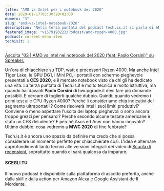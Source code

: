 ```yaml
---
title: "AMD vs Intel per i notebook del 2020"
date: 2020-01-17T05:30:20+02:00
numero: "3"
slug: "amd-vs-intel-notebook-2020"
description: "Nella terza puntata del podcast Tech.is.it si parla di AMD, di Intel e del futuro di laptop e notebook. Ryzen 4000 e Tiger Lake, GPU Radeon e schermi flessibili, TDP e previsioni dopo CES 2020. Ospite: Paolo Corsini. Autore: Riccardo Palombo"
featured_image: "v1579193223/Podcast/amd-ryzen-4000.jpg"
podcast: current-menu-item
techisit: 1
---
```


<a class="spreaker-player" href="https://www.spreaker.com/e/vJ8vVzEbajz" data-resource="episode_key=vJ8vVzEbajz" data-width="100%" data-height="350px" data-theme="light" data-playlist="false" data-playlist-continuous="false" data-autoplay="false" data-live-autoplay="false" data-chapters-image="true" data-episode-image-position="right" data-hide-logo="false" data-hide-likes="false" data-hide-comments="false" data-hide-sharing="false" data-hide-download="true" data-cover="https%3A%2F%2Fd3wo5wojvuv7l.cloudfront.net%2Fimages.spreaker.com%2Foriginal%2F15020a5c63f8a4414fee525deddaee85.jpg">Ascolta "03 | AMD vs Intel nei notebook del 2020 (feat. Paolo Corsini)" su Spreaker.</a>

Un'ora di chiacchiere su TDP, watt e processori Ryzen 4000. Ma anche Intel Tiger Lake, le GPU DG1, i Mini PC, i portatili con schermo pieghevole presentati a **CES 2020**, e il mercato notebook visto da chi gli ha dedicato una vita. La terza puntata di Tech.is.it è molto tecnica e molto istruttiva, ma quando hai davanti **Paolo Corsini** di hwupgrade.it devi fare più domande possibili. E cercare di toglierti qualche dubbio. Quindi: quando vedremo i primi test alle CPU Ryzen 4000? Perché li consideriamo chip indicativi del segmento ultraportatili? Come risolverà Intel i suoi limiti produttivi? Conviene o meno aspettare l'uscita dei laptop pieghevoli o sono ancora troppo grezzi per pensarci? Perché secondo alcune testate americane è stato un CES deludente? E perché Asus ed Acer non hanno innovato? Ultimo dubbio: cosa vedremo a **MWC 2020** di fine febbraio?

Tech.is.it è ancora uno spazio da definire ma credo che si possa considerare un momento perfetto per chiacchierate così. L'idea è alternare approfondimenti tanto tecnici alle versioni integrali dei video di [Scuola di recensioni](/scuola-recensioni-andrea-galeazzi/ "Scuola di recensioni: Andrea Galeazzi - Versione integrale"), soprattutto quando ci sarà qualcosa da imparare.

#### SCEGLI TU

Il nuovo podcast è disponibile sulla piattaforma di ascolto preferita, anche dalla skill e dalla action per Amazon Alexa e Google Assistant de Il Mordente. 